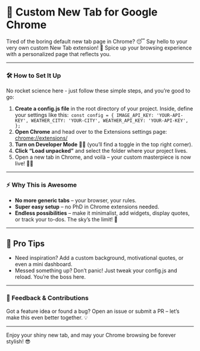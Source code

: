 # 🚀 Custom New Tab for Google Chrome

Tired of the boring default new tab page in Chrome? 😴 Say hello to your very own custom New Tab extension! 🎉 Spice up your browsing experience with a personalized page that reflects you.

---

### 🛠️ How to Set It Up

No rocket science here - just follow these simple steps, and you’re good to go:

1. **Create a config.js file** in the root directory of your project. Inside, define your settings like this:`
const config = {
  IMAGE_API_KEY: 'YOUR-API-KEY',
  WEATHER_CITY: 'YOUR-CITY',
  WEATHER_API_KEY: 'YOUR-API-KEY',
};`
2. **Open Chrome** and head over to the Extensions settings page: [chrome://extensions/](chrome://extensions/, 'chrome://extensions/')
3. **Turn on Developer Mode** 🧑‍💻 (you’ll find a toggle in the top right corner).
4. **Click “Load unpacked”** and select the folder where your project lives.
5. Open a new tab in Chrome, and voilà – your custom masterpiece is now live! 🎨✨

---

### ⚡ Why This is Awesome

- **No more generic tabs** – your browser, your rules.
- **Super easy setup** – no PhD in Chrome extensions needed.
- **Endless possibilities** – make it minimalist, add widgets, display quotes, or track your to-dos. The sky’s the limit! 🚀

---

## 📝 Pro Tips

- Need inspiration? Add a custom background, motivational quotes, or even a mini dashboard.
- Messed something up? Don’t panic! Just tweak your config.js and reload. You’re the boss here.

---

### 💬 Feedback & Contributions

Got a feature idea or found a bug? Open an issue or submit a PR – let’s make this even better together. 💡

---

Enjoy your shiny new tab, and may your Chrome browsing be forever stylish! 😎
